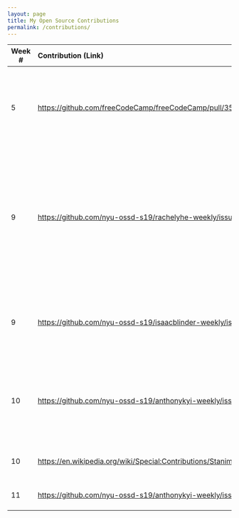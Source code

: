```yaml
---
layout: page
title: My Open Source Contributions
permalink: /contributions/
---
```


<!-- 
Type of the contribution should be "Wikipedia edit", "OpenStreet Map feature", "Documentation", "Course website", "Blog", 
"Browse Add-on", etc. 

The description should include a brief summary of what you did. 

Replace the first row with your contribution. 

--> 





| Week #       | Contribution (Link)  | Type  | Description | 
|---|:---|:---|:---| 
|  5   |  https://github.com/freeCodeCamp/freeCodeCamp/pull/35511   |  pull request FreeCodeCamp   |  I tried to get into the community by making a simple solution to a data structures question on adjacency lists in Javascript.    |
|  9   | https://github.com/nyu-ossd-s19/rachelyhe-weekly/issues/3    |  issue report blog   |  I found more obvious errors like broken links already having been marked as issues by other students back in the beginning of the semester so I decided to suggest maybe updating the default picture on a blog for a student.   |
|  9   | https://github.com/nyu-ossd-s19/isaacblinder-weekly/issues/3  | issue report blog   |  I think the student may need to update his contributions.md so that it is not about his blog posts.
|  10  | https://github.com/nyu-ossd-s19/anthonykyi-weekly/issues/6    | issue report blog   |  I think the student's links on his contributions.md can be more specific so that one can locate his pull requests more readily.
|  10  | https://en.wikipedia.org/wiki/Special:Contributions/StanimalNYM   | Wikipedia   | I added a grammar fix on a page about Senait Fisseha.
|  11  | https://github.com/nyu-ossd-s19/anthonykyi-weekly/issues/7   | issue report blog   | spelling error in a contribution description   |
